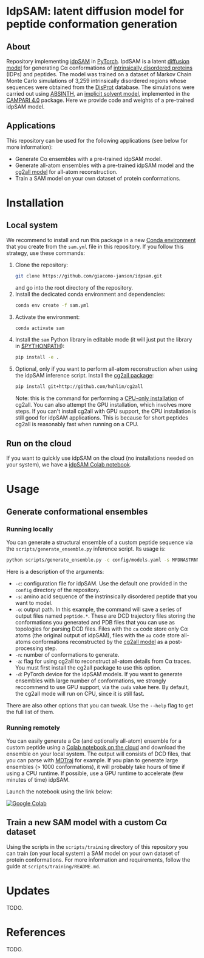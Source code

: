 # IdpSAM: latent diffusion model for peptide conformation generation

## About
Repository implementing [idpSAM](https://todo.com) in [PyTorch](https://pytorch.org). IpdSAM is a latent [diffusion model](https://en.wikipedia.org/wiki/Diffusion_model) for generating Cα conformations of [intrinsically disordered proteins](https://en.wikipedia.org/wiki/Intrinsically_disordered_proteins) (IDPs) and peptides. The model was trained on a dataset of Markov Chain Monte Carlo simulations of 3,259 intrinsically disordered regions whose sequences were obtained from the [DisProt](https://www.disprot.org) database. The simulations were carried out using [ABSINTH](https://pubmed.ncbi.nlm.nih.gov/18506808/), an [implicit solvent model](https://en.wikipedia.org/wiki/Implicit_solvation), implemented in the [CAMPARI 4.0](https://campari.sourceforge.net/V4/index.html) package. Here we provide code and weights of a pre-trained idpSAM model.

## Applications
This repository can be used for the following applications (see below for more information):
* Generate Cα ensembles with a pre-trained idpSAM model.
* Generate all-atom ensembles with a pre-trained idpSAM model and the [cg2all model](https://github.com/huhlim/cg2all) for all-atom reconstruction.
* Train a SAM model on your own dataset of protein conformations.

# Installation

## Local system
We recommend to install and run this package in a new [Conda environment](https://docs.conda.io/projects/conda/en/latest/user-guide/tasks/manage-environments.html) that you create from the `sam.yml` file in this repository. If you follow this strategy, use these commands:

1. Clone the repository:
   ```bash
   git clone https://github.com/giacomo-janson/idpsam.git
   ```
   and go into the root directory of the repository.
2. Install the dedicated conda environment and dependencies:
   ```bash
   conda env create -f sam.yml
   ```
3. Activate the environment:
   ```bash
   conda activate sam
   ```
4. Install the `sam` Python library in editable mode (it will just put the library in [$PYTHONPATH](https://docs.python.org/3/using/cmdline.html#envvar-PYTHONPATH)):
   ```bash
   pip install -e .
   ```
5. Optional, only if you want to perform all-atom reconstruction when using the idpSAM inference script. Install the [cg2all package](https://github.com/huhlim/cg2all):
   ```bash
   pip install git+http://github.com/huhlim/cg2all
   ```
   Note: this is the command for performing a [CPU-only installation](https://github.com/huhlim/cg2all/#installation) of cg2all. You can also attempt the GPU installation, which involves more steps. If you can't install cg2all with GPU support, the CPU installation is still good for idpSAM applications. This is because for short peptides cg2all is reasonably fast when running on a CPU.

## Run on the cloud
If you want to quickly use idpSAM on the cloud (no installations needed on your system), we have a [idpSAM Colab notebook](#running-remotely).

# Usage

## Generate conformational ensembles

### Running locally
You can generate a structural ensemble of a custom peptide sequence via the  `scripts/generate_ensemble.py` inference script. Its usage is:
```bash
python scripts/generate_ensemble.py -c config/models.yaml -s MFDNASTRNNKRERGKRQGKQTRTQRHADRSQT -o peptide -n 1000 -a -d cuda
```
Here is a description of the arguments:
* `-c`: configuration file for idpSAM. Use the default one provided in the `config` directory of the repository.
* `-s`: amino acid sequence of the instrinsically disordered peptide that you want to model.
* `-o`: output path. In this example, the command will save a series of output files named `peptide.*`. These are DCD trajectory files storing the conformations you generated and PDB files that you can use as topologies for parsing DCD files. Files with the `ca` code store only Cα atoms (the original output of idpSAM), files with the `aa` code store all-atoms conformations reconstructed by the [cg2all model](https://github.com/huhlim/cg2all) as a post-processing step.
* `-n`: number of conformations to generate.
* `-a`: flag for using cg2all to reconstruct all-atom details from Cα traces. You must first install the cg2all package to use this option. 
* `-d`: PyTorch device for the idpSAM models. If you want to generate ensembles with large number of conformations, we strongly reccommend to use GPU support, via the `cuda` value here. By default, the cg2all mode will run on CPU, since it is still fast.

There are also other options that you can tweak. Use the `--help` flag to get the full list of them. 

### Running remotely
You can easily generate a Cα (and optionally all-atom) ensemble for a custom peptide using a [Colab notebook on the cloud](https://research.google.com/colaboratory/) and download the ensemble on your local system. The output will consists of DCD files, that you can parse with [MDTraj](https://github.com/mdtraj/mdtraj) for example. If you plan to generate large ensembles (> 1000 conformations), it will probably take hours of time if using a CPU runtime. If possible, use a GPU runtime to accelerate (few minutes of time) idpSAM.

Launch the notebook using the link below:

[![Google Colab](https://colab.research.google.com/assets/colab-badge.svg)](https://colab.research.google.com/github/giacomo-janson/idpsam/blob/main/notebooks/idpsam_experiments.ipynb)

## Train a new SAM model with a custom Cα dataset
Using the scripts in the `scripts/training` directory of this repository you can train (on your local system) a SAM model on your own dataset of protein conformations. For more information and requirements, follow the guide at `scripts/training/README.md`.

# Updates
TODO.

# References
TODO.